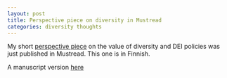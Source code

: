 ```yaml
---
layout: post
title: Perspective piece on diversity in Mustread
categories: diversity thoughts
---
```

My short [perspective piece](https://www.mustread.fi/artikkelit/monimuotoisuuden-kohtalonhetket-trumpin-hallinto-ajaa-alas-dei-politiikkaa) on the value of diversity and DEI policies was just published in Mustread. This one is in Finnish.

A manuscript version [here](/assets/reijula_diversiteetti_2025-03-24.pdf)
<!--more-->